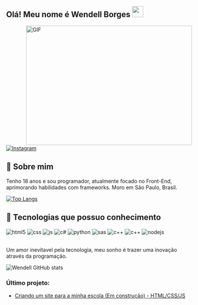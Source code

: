 ## Olá! Meu nome é Wendell Borges <img src="https://raw.githubusercontent.com/MartinHeinz/MartinHeinz/master/wave.gif" width="30px">

 <img align="right" alt="GIF" src="https://github.com/abhisheknaiidu/abhisheknaiidu/blob/master/code.gif?raw=true" width="450" height="323" />
 
[![Instagram](https://img.shields.io/badge/Instagram-E4405F?style=for-the-badge&logo=instagram&logoColor=white)](https://www.instagram.com/_wendeus_/)
<br>

## 📜 Sobre mim
Tenho 18 anos e sou programador, atualmente focado no Front-End, aprimorando habilidades com frameworks.
Moro em São Paulo, Brasil.


[![Top Langs](https://github-readme-stats.vercel.app/api/top-langs/?username=Wendell00&layout=compact&hide_border=true&theme=tokyonight)](https://github.com/anuraghazra/github-readme-stats)


## 🔧 Tecnologias que possuo conhecimento
<div style="display: inline_block">
  <img align="center" alt="html5" src="https://img.shields.io/badge/HTML5-E34F26?style=for-the-badge&logo=html5&logoColor=white" />
  <img align="center" alt="css" src="https://img.shields.io/badge/CSS3-1572B6?style=for-the-badge&logo=css3&logoColor=white" />
  <img align="center" alt="js" src="https://img.shields.io/badge/JavaScript-F7DF1E?style=for-the-badge&logo=javascript&logoColor=black" />
  <img align="center" alt="c#" src="https://img.shields.io/badge/C%23-239120?style=for-the-badge&logo=c-sharp&logoColor=white" />
  <img align="center" alt="python" src="https://img.shields.io/badge/Python-3776AB?style=for-the-badge&logo=python&logoColor=white" />
  <img align="center" alt="sas" src="https://img.shields.io/badge/Sass-CC6699?style=for-the-badge&logo=sass&logoColor=white" />
  <img align="center" alt="c++" src="https://img.shields.io/badge/C%2B%2B-00599C?style=for-the-badge&logo=c%2B%2B&logoColor=white" />
  <img align="center" alt="c++" src="https://img.shields.io/badge/Bootstrap-563D7C?style=for-the-badge&logo=bootstrap&logoColor=white" />
  <img align="center" alt="nodejs" src="https://img.shields.io/badge/Node.js-43853D?style=for-the-badge&logo=node.js&logoColor=white" />
</div><br/>

Um amor inevítavel pela tecnologia, meu sonho é trazer uma inovação através da programação.

![Wendell GitHub stats](https://github-readme-stats.vercel.app/api?username=wendell00&show_icons=true&theme=dracula&count_private=true)

### Último projeto:
- [Criando um site para a minha escola (Em construção) - HTML/CSS/JS](https://github.com/Wendell00/Aliado-WebSite)<br/>
